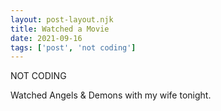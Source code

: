 ```yaml
---
layout: post-layout.njk
title: Watched a Movie
date: 2021-09-16
tags: ['post', 'not coding']
---
```

<!-- Excerpt Start -->
NOT CODING
<!-- Excerpt End -->

Watched Angels & Demons with my wife tonight.
